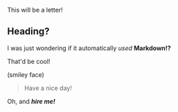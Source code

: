 This will be a letter!

## Heading?
I was just wondering if it automatically *used* **Markdown!?**

That'd be cool!

(smiley face)

> Have a nice day!

Oh, and ***hire me!***
